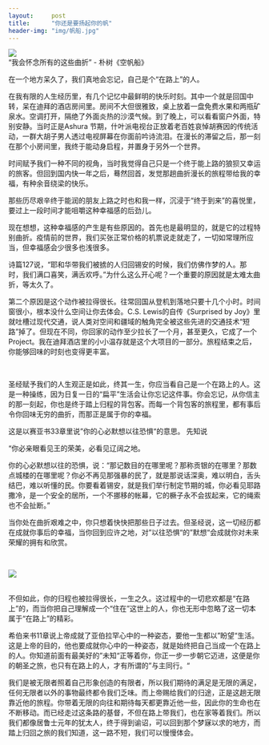 ```yaml
---
layout:     post
title:      "你还是要扬起你的帆"
header-img: "img/帆船.jpg"
---
```

<p>
<img src="https://imglf5.lf127.net/img/a46367b519064071/Ym5mTGREby9xcCt1TWlROU02cksrSlVwaTJuRTlwb29xcmF3MFZKMXBFOD0.jpg?imageView&amp;thumbnail=1080x0&amp;tostatic=0" smallsrc="https://imglf5.lf127.net/img/a46367b519064071/Ym5mTGREby9xcCt1TWlROU02cksrSlVwaTJuRTlwb29xcmF3MFZKMXBFOD0.jpg?imageView&amp;thumbnail=164x164&amp;tostatic=0" /><br />
“我会怀念所有的这些曲折” - 朴树《空帆船》
</p>
<p>
在一个地方呆久了，我们真地会忘记，自己是个“在路上”的人。
</p>
<p>
在我有限的人生经历里，有几个记忆中最鲜明的快乐时刻。其中一个就是回国中转，呆在迪拜的酒店房间里。房间不大但很雅致，桌上放着一盘免费水果和两瓶矿泉水。空调打开，隔绝了外面炎热的沙漠气候。到了晚上，可以看看窗户外面，特别安静。当时正是Ashura 节期，什叶派电视台正放着老百姓哀悼胡赛因的传统活动，一群大胡子男人透过电视屏幕在你面前吟诗流泪。在漫长的滞留之后，那一刻在那个小房间里，我终于能动身启程，并置身于另外一个世界。
</p>
<p>
时间赋予我们一种不同的视角，当时我觉得自己只是一个终于能上路的狼狈又幸运的旅客。但回到国内快一年之后，蓦然回首，发觉那趟曲折漫长的旅程带给我的幸福，有种余音绕梁的快乐。
</p>
<p>
那些历尽艰辛终于能润的朋友上路之时也和我一样，沉浸于“终于到来”的喜悦里，要过上一段时间才能咀嚼这种幸福感的后劲儿。
</p>
<p>
现在想想，这种幸福感的产生是有些原因的。首先也是最明显的，就是它的过程特别曲折。疫情前的世界，我们买张正常价格的机票说走就走了，一切如常理所应当，但幸福感会少很多也浅很多。
</p>
<p>
诗篇127说，“耶和华带我们被掳的人归回锡安的时候，我们仿佛作梦的人。那时，我们满口喜笑，满舌欢呼。”为什么这么开心呢？一个重要的原因就是太难太曲折，等太久了。
</p>
<p>
第二个原因是这个动作被拉得很长。往常回国从登机到落地只要十几个小时。时间窗很小，根本没什么空间让你去体会。C.S. Lewis的自传《Surprised by Joy》里就吐槽过现代交通，说人类对空间和疆域的触角完全被这些先进的交通技术“短路”掉了。但现在不同，你回家的动作至少拉长了一个月，甚至更久，它成了一个Project。我在迪拜酒店里的小小温存就是这个大项目的一部分。旅程结束之后，你能够回味的时刻也变得更丰富。
</p>
<p>
<br />
</p>
<p>
圣经赋予我们的人生观正是如此，终其一生，你应当看自己是一个在路上的人。这是一种操练，因为日复一日的“扁平”生活会让你忘记这件事。你会忘记，从你信主的那一刻起，你也是终于踏上归程的背包客。而每一个背包客的旅程里，都有事后令你回味无穷的曲折，而那正是属于你的幸福。
</p>
<p>
这是以赛亚书33章里说”你的心必默想以往恐惧“的意思。 先知说
</p>
<p>
“你必亲眼看见王的荣美，必看见辽阔之地。
</p>
<p>
你的心必默想以往的恐惧，说：“那记数目的在哪里呢？那称贡银的在哪里？那数点城楼的在哪里呢？你必不再见那强暴的民了，就是那说话深奥，难以明白，舌头结巴，难以听懂的民。你要看着锡安，就是我们举行制定节期的城，你必看见耶路撒冷，是一个安全的居所，一个不挪移的帐幕，它的橛子永不会拔起来，它的绳索也不会扯断。”
</p>
<p>
当你处在曲折艰难之中，你只想着快快把那些日子过去。但圣经说，这一切经历都在成就你事后的幸福，当你回到应许之地，对”以往恐惧“的”默想“会成就你对未来荣耀的拥有和欣赏。
</p>
<p>
</p>
<p>
<br />
</p>
<p>
<img src="https://imglf5.lf127.net/img/19b2897d3cc5285c/Ym5mTGREby9xcCt1TWlROU02cksrT1ZHT3Myei9LZU14Z25oUmp6a3R6QT0.jpg?imageView&amp;thumbnail=1080x0&amp;tostatic=0" smallsrc="https://imglf5.lf127.net/img/19b2897d3cc5285c/Ym5mTGREby9xcCt1TWlROU02cksrT1ZHT3Myei9LZU14Z25oUmp6a3R6QT0.jpg?imageView&amp;thumbnail=164x164&amp;tostatic=0" /><br />
<br />
</p>
<p>
不但如此，你的归程也被拉得很长，一生之久。这过程中的一切悲欢都是“在路上”的，而当你把自己理解成一个“住在”这世上的人，你也无形中忽略了这一切本属于“在路上”的精彩。
</p>
<p>
希伯来书11章说上帝成就了亚伯拉罕心中的一种姿态，要他一生都以”盼望“生活。这是上帝的目的，他也要成就你心中的一种姿态，就是始终把自己当成一个在路上的人。你知道前面有最美好的”未知“正等着你，你正一步一步朝它迈进，这便是你的朝圣之旅，也只有在路上的人，才有所谓的”与主同行。“
</p>
<p>
我们是被无限者照着自己形象创造的有限者，所以我们期待的满足是无限的满足，任何无限者以外的事物最终都令我们乏味。而上帝赐给我们的归途，正是这趟无限靠近他的旅程。你带着无限的向往和期待每天都更靠近他一些，因此你的生命也在不断移动。而已经走过这条路的基督，不但在路上带我们，也在家等着我们。所以我们都像居鲁士元年的犹太人，终于得到谕诏，可以回到那个梦寐以求的地方，而踏上归回之旅的我们知道，这一路不短，我们可以慢慢体会。
</p>
